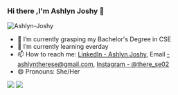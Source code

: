 ### Hi there ,I'm  Ashlyn Joshy 👋

<p align="left"> <img src="https://komarev.com/ghpvc/?username=Ashlyn-Joshy&label=Views&color=blue&style=plastic" alt="Ashlyn-Joshy" /> </p>

- 🔭 I’m currently grasping my Bachelor's Degree in CSE
- 🌱 I’m currently learning everday
- 📫 How to reach me: [LinkedIn - Ashlyn Joshy](https://www.linkedin.com/in/ashlyn-joshy-2a2296199/),
Email -ashlyntherese@gmail.com,
[Instagram - @there_se02](https://www.instagram.com/there_se02/)
- 😄 Pronouns: She/Her

<img src="https://github-readme-stats.vercel.app/api?username=Ashlyn-Joshy&&show_icon=true&title_color=blue&icon=blue&text_color=black&bg_color=white">

<img src="https://github-readme-stats.vercel.app/api/top-langs/?username=Ashlyn-Joshy&&show_icon=true&title_color=blue&icon=blue&text_color=black&bg_color=white">
